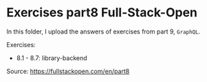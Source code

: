 # Exercises part8 Full-Stack-Open

In this folder, I upload the answers of exercises from part 9, `GraphQL`.

Exercises:

- 8.1 - 8.7: library-backend

Source: https://fullstackopen.com/en/part8
